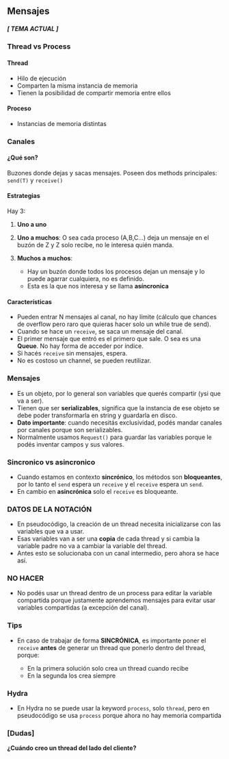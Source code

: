 ## Mensajes 
##### [ TEMA ACTUAL ]

### Thread vs Process

#### Thread

* Hilo de ejecución
* Comparten la misma instancia de memoria
* Tienen la posibilidad de compartir memoria entre ellos

#### Proceso

* Instancias de memoria distintas


### Canales

#### ¿Qué son?

Buzones donde dejas y sacas mensajes. Poseen dos methods principales: `send(T)` y `receive()`

#### Estrategias

Hay 3:

1. **Uno a uno**
2. **Uno a muchos**: O sea cada proceso (A,B,C...) deja un mensaje en el buzón de Z y Z solo recibe, no le interesa quién manda.
3. **Muchos a muchos**:

    * Hay un buzón donde todos los procesos dejan un mensaje y lo puede agarrar cualquiera, no es definido.
    * Esta es la que nos interesa y se llama **asíncronica**

#### Características

* Pueden entrar N mensajes al canal, no hay límite (cálculo que chances de overflow pero raro que quieras hacer solo un while true de send).
* Cuando se hace un `receive`, se saca un mensaje del canal.
* El primer mensaje que entró es el primero que sale. O sea es una **Queue**. No hay forma de acceder por índice.
* Si hacés `receive` sin mensajes, espera.
* No es costoso un channel, se pueden reutilizar.


### Mensajes

* Es un objeto, por lo general son variables que querés compartir (ysi que va a ser).
* Tienen que ser **serializables**, significa que la instancia de ese objeto se debe poder transformarla en string y guardarla en disco.
* **Dato importante**: cuando necesitás exclusividad, podés mandar canales por canales porque son serializables.
* Normalmente usamos `Request()` para guardar las variables porque le podés inventar campos y sus valores.


### Sincronico vs asincronico

* Cuando estamos en contexto **sincrónico**, los métodos son **bloqueantes**, por lo tanto el `send` espera un `receive` y el `receive` espera un `send`.
* En cambio en **asincrónica** solo el `receive` es bloqueante.


### DATOS DE LA NOTACIÓN

* En pseudocódigo, la creación de un thread necesita inicializarse con las variables que va a usar.
* Esas variables van a ser una **copia** de cada thread y si cambia la variable padre no va a cambiar la variable del thread.
* Antes esto se solucionaba con un canal intermedio, pero ahora se hace así.


### NO HACER

* No podés usar un thread dentro de un process para editar la variable compartida porque justamente aprendemos mensajes para evitar usar variables compartidas (a excepción del canal).


### Tips

* En caso de trabajar de forma **SINCRÓNICA**, es importante poner el `receive` **antes** de generar un thread que ponerlo dentro del thread, porque:

    * En la primera solución solo crea un thread cuando recibe
    * En la segunda los crea siempre


### Hydra

* En Hydra no se puede usar la keyword `process`, solo `thread`, pero en pseudocódigo se usa `process` porque ahora no hay memoria compartida


### \[Dudas]

**¿Cuándo creo un thread del lado del cliente?**

